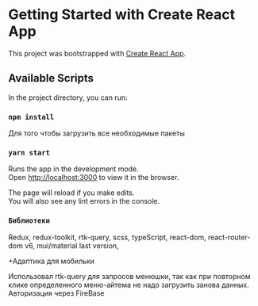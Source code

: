 # Getting Started with Create React App

This project was bootstrapped with [Create React App](https://github.com/facebook/create-react-app).

## Available Scripts

In the project directory, you can run:

### `npm install`
Для того чтобы загрузить все необходимые пакеты

### `yarn start`

Runs the app in the development mode.\
Open [http://localhost:3000](http://localhost:3000) to view it in the browser.

The page will reload if you make edits.\
You will also see any lint errors in the console.

### `Библиотеки`

Redux, redux-toolkit, rtk-query, scss, typeScript, react-dom, react-router-dom v6, mui/material last version, 

+Адаптика для мобильки

Использовал rtk-query для запросов менюшки, так как при повторном клике определенного меню-айтема не надо загрузить занова данных.
Авторизация через FireBase
